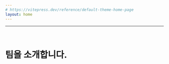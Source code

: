 ```yaml
---
# https://vitepress.dev/reference/default-theme-home-page
layout: home
---
```



<hr>
<br>
<h1 class="mw_h1">팀을 소개합니다.</h1>
<VPTeamMembers size="small" :members />


<script setup>
import { VPTeamMembers } from 'vitepress/theme'

const members = [
  {
    avatar: '/images/team/user_01.png',
    name: '변민욱',
    title: 'Frontend Developer',
    desc: '🪨 돌멩이떼굴',
    org: '주인장',

    sponsor:'/pages/profile/user-01.html',
    actionText: 'Click!'
  },{
    avatar: '/images/team/user_02.png',
    name: '변지나',
    title: 'Product Designer',
    desc: '🐱 보키토리엄마'
  },{
    avatar: '/images/team/user_03.png',
    name: '변가희',
    title: 'Lead Frontend Developer',
    desc: '🐶 치와와견주'
  },{
    avatar: '/images/team/user_04.png',
    name: '변희진',
    title: 'DevOps Engineer',
    desc: '🥔 회오리감자',

    sponsor:'/pages/profile/user-04.html',
    actionText: 'Click!'
  },
]
</script>
